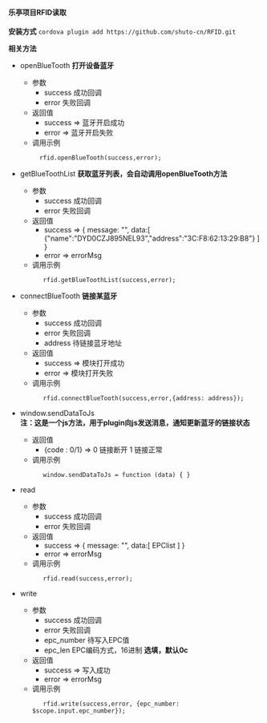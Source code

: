 #### 乐亭项目RFID读取

**安装方式**
`cordova plugin add https://github.com/shuto-cn/RFID.git`

**相关方法**

 - openBlueTooth  **打开设备蓝牙**
     - 参数 
         - success 成功回调
         - error 失败回调 
     - 返回值
         - success => 蓝牙开启成功
         - error => 蓝牙开启失败
     - 调用示例
         ```
           rfid.openBlueTooth(success,error);
         ```
         
 - getBlueToothList   **获取蓝牙列表，会自动调用openBlueTooth方法**
    - 参数 
         - success 成功回调
         - error 失败回调 
     - 返回值
         - success => { message: "", data:[
                 {"name":"DYD0CZJ895NEL93","address":"3C:F8:62:13:29:B8"} ] }  
         - error => errorMsg
     - 调用示例
         ```
            rfid.getBlueToothList(success,error);
         ```
 - connectBlueTooth  **链接某蓝牙**
     - 参数 
         - success 成功回调
         - error 失败回调 
         - address 待链接蓝牙地址
     - 返回值
         - success => 模块打开成功
         - error => 模块打开失败
     - 调用示例
         ```
            rfid.connectBlueTooth(success,error,{address: address});
         ```
  - window.sendDataToJs     
  **注：这是一个js方法，用于plugin向js发送消息，通知更新蓝牙的链接状态**
      - 返回值
          -  {code : 0/1}  => 0 链接断开   1 链接正常
      - 调用示例
         ```
            window.sendDataToJs = function (data) { }        
         ```    
 - read
    - 参数 
         - success 成功回调
         - error 失败回调 
     - 返回值
         - success => { message: "", data:[ EPClist ] }  
         - error => errorMsg
     - 调用示例
         ```
            rfid.read(success,error);
         ```
 - write
     - 参数 
         - success 成功回调
         - error 失败回调 
         - epc_number 待写入EPC值
         - epc_len EPC编码方式，16进制 **选填，默认0c**
     - 返回值
         - success => 写入成功
         - error => errorMsg
     - 调用示例
         ```
            rfid.write(success,error, {epc_number: $scope.input.epc_number});
         ```
